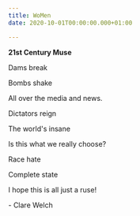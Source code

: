 ```yaml
---
title: WoMen
date: 2020-10-01T00:00:00.000+01:00

---
```

**21st Century Muse**

Dams break

Bombs shake

All over the media and news.

Dictators reign

The world's insane

Is this what we really choose?

Race hate

Complete state

I hope this is all just a ruse!

\- Clare Welch